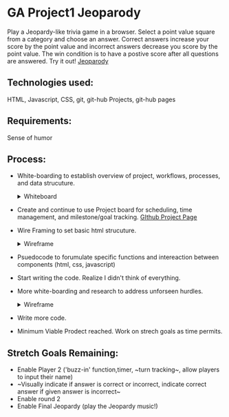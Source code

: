 # GA Project1 Jeoparody

  Play a Jeopardy-like trivia game in a browser. Select a point value square from a category and choose an answer. Correct answers increase your score by the point value and incorrect answers decrease you score by the point value. The win condition is to have a postive score after all questions are answered.
  Try it out! [Jeoparody](https://sladeinseat.github.io/GA-Project1-Jeopardy/)

## Technologies used:
  HTML, Javascript, CSS, git, git-hub Projects, git-hub pages

## Requirements:
  Sense of humor

## Process:
- White-boarding to establish overview of project, workflows, processes, and data strucuture. 
  <details>
    <summary>Whiteboard</summary>
    ![whiteboard1](/images/whiteboard_1.jpg)
  </details>
  
- Create and continue to use Project board for scheduling, time management, and milestone/goal tracking.   [GIthub Project Page](https://github.com/SladeInSeat/GA-Project1-Jeopardy/projects/1)
- Wire Framing to set basic html strucuture.
  <details>
    <summary>Wireframe</summary>
    ![wireframe1](/images/wire_frame.jpg)
  </details>
  
- Psuedocode to forumulate specific functions and intereaction between components (html, css, javascript)
- Start writing the code. Realize I didn't think of everything.
- More white-boarding and research to address unforseen hurdles.
  <details>
    <summary>Wireframe</summary>
    ![whiteboard2](/images/whiteboard_2.jpg)
  </details>

- Write more code.
- Minimum Viable Prodect reached. Work on strech goals as time permits.




## Stretch Goals Remaining:
* Enable Player 2 ('buzz-in' function,timer, ~turn tracking~, allow players to input their name)
* ~Visually indicate if answer is correct or incorrect, indicate correct answer if given answer is incorrect~
* Enable round 2
* Enable Final Jeopardy (play the Jeopardy music!)

